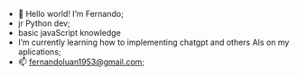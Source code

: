 - 👋 Hello world! I’m Fernando;
-  jr Python dev;
-  basic javaScript knowledge 
-  I’m currently learning how to implementing chatgpt and others AIs on my aplications;
- 📫 fernandoluan1953@gmail.com;

<!---
ferluaz/ferluaz is a ✨ special ✨ repository because its `README.md` (this file) appears on your GitHub profile.
You can click the Preview link to take a look at your changes.
--->
